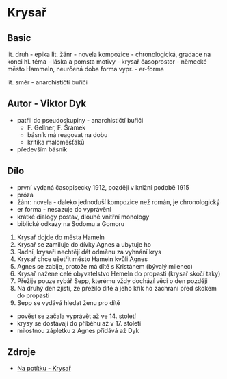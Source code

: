 # Krysař

## Basic

lit. druh - epika
lit. žánr - novela
kompozice - chronologická, gradace na konci
hl. téma - láska a pomsta
motivy - krysař
časoprostor - německé město Hammeln, neurčená doba
forma vypr. - er-forma

lit. směr - anarchističtí buřiči

## Autor - Viktor Dyk

- patřil do pseudoskupiny - anarchističtí buřiči
    - F. Gellner, F. Šrámek
    - básník má reagovat na dobu
    - kritika maloměšťáků
- především básník

## Dílo

- první vydaná časopisecky 1912, později v knižní podobě 1915
- próza
- žánr: novela - daleko jednoduší kompozice než román, je chronologický
- er forma - nesazuje do vyprávění
- krátké dialogy postav, dlouhé vnitřní monology
- biblické odkazy na Sodomu a Gomoru

1. Krysař dojde do města Hameln
2. Krysař se zamiluje do dívky Agnes a ubytuje ho
3. Radní, krysaři nechtějí dát odměnu za vyhnání krys
4. Krysař chce ušetřit město Hameln kvůli Agnes
5. Agnes se zabije, protože má dítě s Kristánem (bývalý milenec)
6. Krysař nažene celé obyvatelstvo Hemeln do propasti (krysař skočí taky)
7. Přežije pouze rybář Sepp, kterému vždy dochází věci o den později
8. Na druhý den zjistí, že přežilo dítě a jeho křik ho zachrání před skokem do propasti
9. Sepp se vydává hledat ženu pro dítě

- pověst se začala vyprávět až ve 14. století
- krysy se dostávají do příběhu až v 17. století
- milostnou zápletku z Agnes přidává až Dyk

## Zdroje

- [Na potítku - Krysař](https://www.youtube.com/watch?v=BrYnLa6ZyEA)